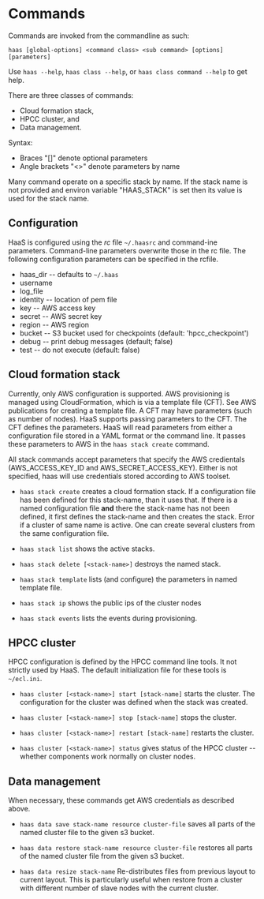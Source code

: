 # Commands

Commands are invoked from the commandline as such:
```
haas [global-options] <command class> <sub command> [options] [parameters]
```

Use `haas --help`, `haas class --help`, or `haas class command --help` to
get help.

There are three classes of commands:

  * Cloud formation stack,
  * HPCC cluster, and
  * Data management.

Syntax:
  * Braces "[]" denote optional parameters
  * Angle brackets "<>" denote parameters by name

Many command operate on a specific stack by name.
If the stack name is not provided and environ variable "HAAS_STACK" is
set then its value is used for the stack name.

## Configuration

HaaS is configured using the _rc_ file `~/.haasrc` and
command-ine parameters.
Command-line parameters overwrite those in the rc file.
The following configuration parameters can be specified in the rcfile.

  * haas_dir -- defaults to `~/.haas`
  * username
  * log_file
  * identity -- location of pem file
  * key -- AWS access key
  * secret -- AWS secret key
  * region -- AWS region
  * bucket -- S3 bucket used for checkpoints (default: 'hpcc_checkpoint')
  * debug -- print debug messages (default; false)
  * test -- do not execute (default: false)

## Cloud formation stack

Currently, only AWS configuration is supported.
AWS provisioning is managed using CloudFormation, which is via a template
file (CFT).
See AWS publications for creating a template file.
A CFT may have parameters (such as number of nodes).
HaaS supports passing parameters to the CFT.
The CFT defines the parameters.
HaaS will read parameters from either a configuration file
stored in a YAML format or the command line.
It passes these parameters to AWS in the `haas stack create` command.

All stack commands accept parameters that specify the AWS
credientals (AWS_ACCESS_KEY_ID and AWS_SECRET_ACCESS_KEY).
Either is not specified, haas will use credentials stored according to
AWS toolset.

  * `haas stack create` creates a cloud
  formation stack.
  If a configuration file has been defined for this stack-name, than
  it uses that.
  If there is a named configuration file **and** there the stack-name
  has not been defined, it first defines the stack-name and then
  creates the stack.
  Error if a cluster of same name is active.
  One can create several clusters from the same configuration file.

  * `haas stack list` shows the active stacks.

  * `haas stack delete [<stack-name>]` destroys the named stack.

  * `haas stack template` lists (and configure) the parameters in 
named template file.
  * `haas stack ip` shows the public ips of the cluster nodes
  * `haas stack events` lists the events during provisioning.

## HPCC cluster

HPCC configuration is defined by the HPCC command line tools.
It not strictly used by HaaS.
The default initialization file for these tools is `~/ecl.ini`.

  * `haas cluster [<stack-name>] start [stack-name]` starts the cluster.
  The configuration for the cluster was defined when the stack was
  created.

  * `haas cluster [<stack-name>] stop [stack-name]` stops the cluster.

  * `haas cluster [<stack-name>] restart [stack-name]` restarts the cluster.

  * `haas cluster [<stack-name>] status` gives status of the HPCC cluster --
  whether components work normally on cluster nodes.

## Data management

When necessary, these commands get AWS credentials as described above.

  * `haas data save stack-name resource cluster-file` saves all
  parts of the named cluster file to the given s3 bucket.

  * `haas data restore stack-name resource cluster-file`
  restores all parts of the named cluster file from the given s3
  bucket.

  * `haas data resize stack-name`
  Re-distributes files from previous layout to current layout.
  This is particularly useful when restore from a cluster with different
  number of slave nodes with the current cluster.





